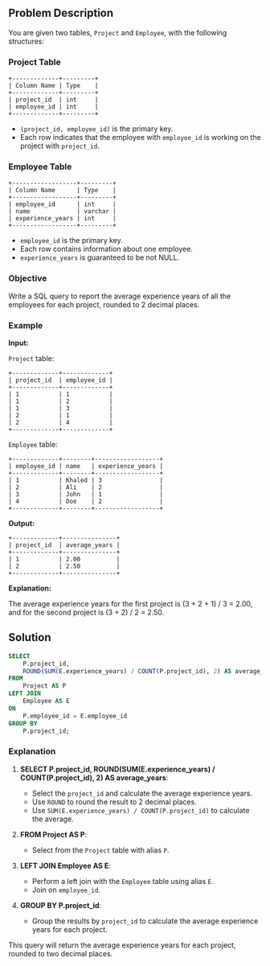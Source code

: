 ## Problem Description

You are given two tables, `Project` and `Employee`, with the following structures:

### Project Table

```
+-------------+---------+
| Column Name | Type    |
+-------------+---------+
| project_id  | int     |
| employee_id | int     |
+-------------+---------+
```

- `(project_id, employee_id)` is the primary key.
- Each row indicates that the employee with `employee_id` is working on the project with `project_id`.

### Employee Table

```
+------------------+---------+
| Column Name      | Type    |
+------------------+---------+
| employee_id      | int     |
| name             | varchar |
| experience_years | int     |
+------------------+---------+
```

- `employee_id` is the primary key.
- Each row contains information about one employee.
- `experience_years` is guaranteed to be not NULL.

### Objective

Write a SQL query to report the average experience years of all the employees for each project, rounded to 2 decimal places.

### Example

**Input:**

`Project` table:
```
+-------------+-------------+
| project_id  | employee_id |
+-------------+-------------+
| 1           | 1           |
| 1           | 2           |
| 1           | 3           |
| 2           | 1           |
| 2           | 4           |
+-------------+-------------+
```

`Employee` table:
```
+-------------+--------+------------------+
| employee_id | name   | experience_years |
+-------------+--------+------------------+
| 1           | Khaled | 3                |
| 2           | Ali    | 2                |
| 3           | John   | 1                |
| 4           | Doe    | 2                |
+-------------+--------+------------------+
```

**Output:**
```
+-------------+---------------+
| project_id  | average_years |
+-------------+---------------+
| 1           | 2.00          |
| 2           | 2.50          |
+-------------+---------------+
```

**Explanation:**

The average experience years for the first project is (3 + 2 + 1) / 3 = 2.00, and for the second project is (3 + 2) / 2 = 2.50.

## Solution

```sql
SELECT 
    P.project_id, 
    ROUND(SUM(E.experience_years) / COUNT(P.project_id), 2) AS average_years 
FROM 
    Project AS P
LEFT JOIN 
    Employee AS E
ON 
    P.employee_id = E.employee_id 
GROUP BY 
    P.project_id;
```

### Explanation

1. **SELECT P.project_id, ROUND(SUM(E.experience_years) / COUNT(P.project_id), 2) AS average_years**:
   - Select the `project_id` and calculate the average experience years.
   - Use `ROUND` to round the result to 2 decimal places.
   - Use `SUM(E.experience_years) / COUNT(P.project_id)` to calculate the average.

2. **FROM Project AS P**:
   - Select from the `Project` table with alias `P`.

3. **LEFT JOIN Employee AS E**:
   - Perform a left join with the `Employee` table using alias `E`.
   - Join on `employee_id`.

4. **GROUP BY P.project_id**:
   - Group the results by `project_id` to calculate the average experience years for each project.

This query will return the average experience years for each project, rounded to two decimal places.